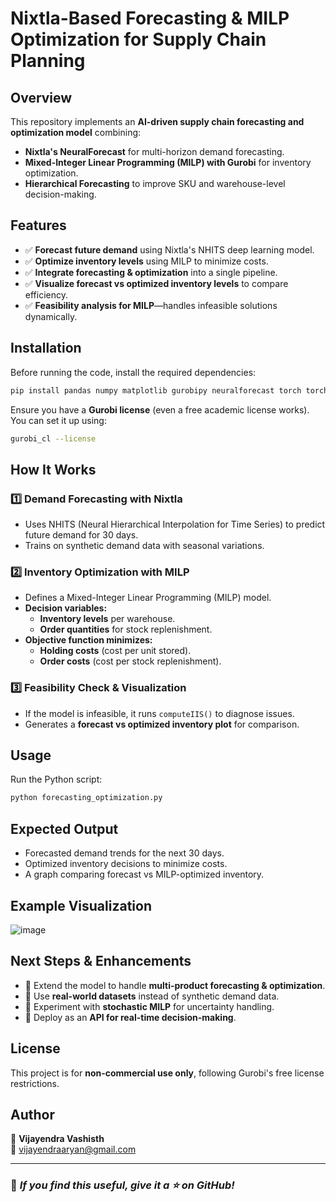 # Nixtla-Based Forecasting & MILP Optimization for Supply Chain Planning

## Overview
This repository implements an **AI-driven supply chain forecasting and optimization model** combining:
- **Nixtla's NeuralForecast** for multi-horizon demand forecasting.
- **Mixed-Integer Linear Programming (MILP) with Gurobi** for inventory optimization.
- **Hierarchical Forecasting** to improve SKU and warehouse-level decision-making.

## Features
- ✅ **Forecast future demand** using Nixtla's NHITS deep learning model.
- ✅ **Optimize inventory levels** using MILP to minimize costs.
- ✅ **Integrate forecasting & optimization** into a single pipeline.
- ✅ **Visualize forecast vs optimized inventory levels** to compare efficiency.
- ✅ **Feasibility analysis for MILP**—handles infeasible solutions dynamically.

## Installation
Before running the code, install the required dependencies:

```bash
pip install pandas numpy matplotlib gurobipy neuralforecast torch torchvision torchaudio
```

Ensure you have a **Gurobi license** (even a free academic license works). You can set it up using:

```bash
gurobi_cl --license
```

## How It Works
### 1️⃣ Demand Forecasting with Nixtla
- Uses NHITS (Neural Hierarchical Interpolation for Time Series) to predict future demand for 30 days.
- Trains on synthetic demand data with seasonal variations.

### 2️⃣ Inventory Optimization with MILP
- Defines a Mixed-Integer Linear Programming (MILP) model.
- **Decision variables:**
  - **Inventory levels** per warehouse.
  - **Order quantities** for stock replenishment.
- **Objective function minimizes:**
  - **Holding costs** (cost per unit stored).
  - **Order costs** (cost per stock replenishment).

### 3️⃣ Feasibility Check & Visualization
- If the model is infeasible, it runs `computeIIS()` to diagnose issues.
- Generates a **forecast vs optimized inventory plot** for comparison.

## Usage
Run the Python script:

```bash
python forecasting_optimization.py
```

## Expected Output
- Forecasted demand trends for the next 30 days.
- Optimized inventory decisions to minimize costs.
- A graph comparing forecast vs MILP-optimized inventory.

## Example Visualization
![image](https://github.com/user-attachments/assets/c55e6489-4bff-44f7-8347-751708987958)


## Next Steps & Enhancements
- 🔹 Extend the model to handle **multi-product forecasting & optimization**.
- 🔹 Use **real-world datasets** instead of synthetic demand data.
- 🔹 Experiment with **stochastic MILP** for uncertainty handling.
- 🔹 Deploy as an **API for real-time decision-making**.

## License
This project is for **non-commercial use only**, following Gurobi's free license restrictions.

## Author
👤 **Vijayendra Vashisth**  
📧 vijayendraaryan@gmail.com

---
### 🌟 *If you find this useful, give it a ⭐ on GitHub!*
